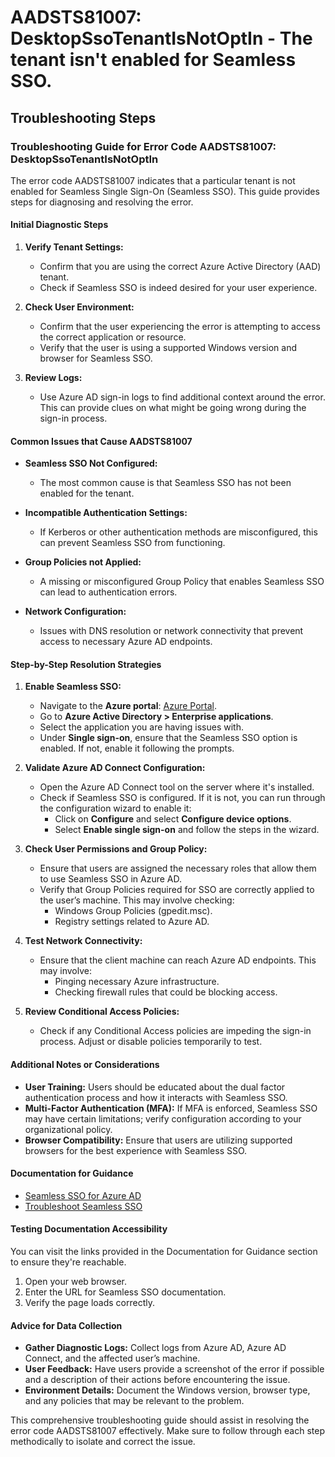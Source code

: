 
# AADSTS81007: DesktopSsoTenantIsNotOptIn - The tenant isn't enabled for Seamless SSO.


## Troubleshooting Steps
### Troubleshooting Guide for Error Code AADSTS81007: DesktopSsoTenantIsNotOptIn

The error code AADSTS81007 indicates that a particular tenant is not enabled for Seamless Single Sign-On (Seamless SSO). This guide provides steps for diagnosing and resolving the error.

#### Initial Diagnostic Steps

1. **Verify Tenant Settings:**
   - Confirm that you are using the correct Azure Active Directory (AAD) tenant.
   - Check if Seamless SSO is indeed desired for your user experience.

2. **Check User Environment:**
   - Confirm that the user experiencing the error is attempting to access the correct application or resource.
   - Verify that the user is using a supported Windows version and browser for Seamless SSO.

3. **Review Logs:**
   - Use Azure AD sign-in logs to find additional context around the error. This can provide clues on what might be going wrong during the sign-in process.

#### Common Issues that Cause AADSTS81007

- **Seamless SSO Not Configured:**
  - The most common cause is that Seamless SSO has not been enabled for the tenant.
  
- **Incompatible Authentication Settings:**
  - If Kerberos or other authentication methods are misconfigured, this can prevent Seamless SSO from functioning.

- **Group Policies not Applied:**
  - A missing or misconfigured Group Policy that enables Seamless SSO can lead to authentication errors.

- **Network Configuration:**
  - Issues with DNS resolution or network connectivity that prevent access to necessary Azure AD endpoints.

#### Step-by-Step Resolution Strategies

1. **Enable Seamless SSO:**
   - Navigate to the **Azure portal**: [Azure Portal](https://portal.azure.com).
   - Go to **Azure Active Directory > Enterprise applications**.
   - Select the application you are having issues with.
   - Under **Single sign-on**, ensure that the Seamless SSO option is enabled. If not, enable it following the prompts.

2. **Validate Azure AD Connect Configuration:**
   - Open the Azure AD Connect tool on the server where it's installed.
   - Check if Seamless SSO is configured. If it is not, you can run through the configuration wizard to enable it:
     - Click on **Configure** and select **Configure device options**.
     - Select **Enable single sign-on** and follow the steps in the wizard.

3. **Check User Permissions and Group Policy:**
   - Ensure that users are assigned the necessary roles that allow them to use Seamless SSO in Azure AD.
   - Verify that Group Policies required for SSO are correctly applied to the user’s machine. This may involve checking:
     - Windows Group Policies (gpedit.msc).
     - Registry settings related to Azure AD.

4. **Test Network Connectivity:**
   - Ensure that the client machine can reach Azure AD endpoints. This may involve:
     - Pinging necessary Azure infrastructure.
     - Checking firewall rules that could be blocking access.

5. **Review Conditional Access Policies:**
   - Check if any Conditional Access policies are impeding the sign-in process. Adjust or disable policies temporarily to test.

#### Additional Notes or Considerations

- **User Training:** Users should be educated about the dual factor authentication process and how it interacts with Seamless SSO.
- **Multi-Factor Authentication (MFA):** If MFA is enforced, Seamless SSO may have certain limitations; verify configuration according to your organizational policy.
- **Browser Compatibility:** Ensure that users are utilizing supported browsers for the best experience with Seamless SSO.

#### Documentation for Guidance

- [Seamless SSO for Azure AD](https://docs.microsoft.com/en-us/azure/active-directory/hybrid/how-to-connect-sso)
- [Troubleshoot Seamless SSO](https://docs.microsoft.com/en-us/azure/active-directory/hybrid/tshoot-sso)

#### Testing Documentation Accessibility

You can visit the links provided in the Documentation for Guidance section to ensure they're reachable. 

1. Open your web browser.
2. Enter the URL for Seamless SSO documentation.
3. Verify the page loads correctly.

#### Advice for Data Collection

- **Gather Diagnostic Logs:** Collect logs from Azure AD, Azure AD Connect, and the affected user’s machine.
- **User Feedback:** Have users provide a screenshot of the error if possible and a description of their actions before encountering the issue.
- **Environment Details:** Document the Windows version, browser type, and any policies that may be relevant to the problem.

This comprehensive troubleshooting guide should assist in resolving the error code AADSTS81007 effectively. Make sure to follow through each step methodically to isolate and correct the issue.
